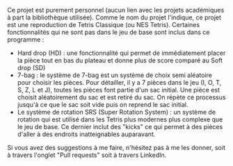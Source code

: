 Ce projet est purement personnel (aucun lien avec les projets académiques à part la bibliothèque utilisée).
Comme le nom du projet l'indique, ce projet est une reproduction de Tetris Classique (ou NES Tetris). 
Certaines fonctionnalités qui ne sont pas dans le jeu de base sont inclus dans ce programme :
- Hard drop (HD) : une fonctionnalité qui permet de immédiatement placer la pièce tout en bas du plateau et donne plus de score comparé au Soft drop (SD)
- 7-bag : le système de 7-bag est un système de choix semi aléatoire pour choisir les pièces. Pour détailler, il y a 7 pièces dans le jeu (I, O, T, S, Z, L et J), toutes les pièces font partie d'un sac initial. Une pièce est choisit aléatoirement du sac et est retiré du sac. On répète ce processus jusqu'à ce que le sac soit vide puis on reprend le sac initial.
- Le système de rotation SRS (Super Rotation System) : un système de rotation qui est utilisé dans les Tetris plus modernes plus complexe que le jeu de base. Ce dernier inclut des "kicks" ce qui permet à des pièces d'aller à des endroits inatteignables auparavant.

Si vous avez des suggestions à me faire, n'hésitez pas à me les donner, soit à travers l'onglet "Pull requests" soit à travers LinkedIn.
